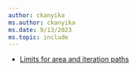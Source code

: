 ```yaml
---
author: ckanyika
ms.author: ckanyika
ms.date: 9/13/2023
ms.topic: include
---
```


- [Limits for area and iteration paths](#limits-for-area-and-iteration-paths)